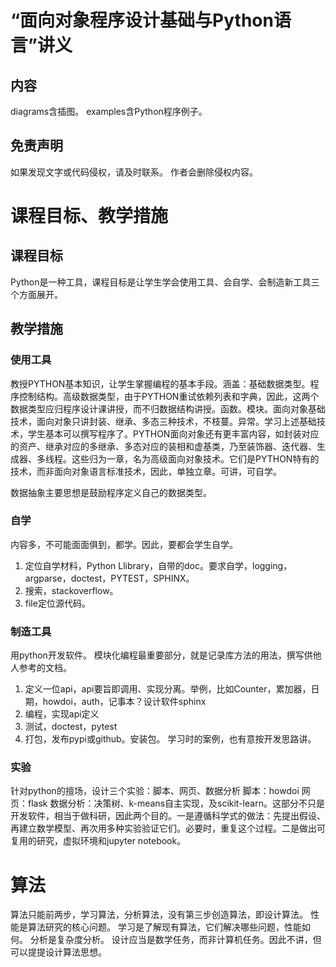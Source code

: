 # “面向对象程序设计基础与Python语言”讲义

## 内容
diagrams含插图。
examples含Python程序例子。

## 免责声明

如果发现文字或代码侵权，请及时联系。
作者会删除侵权内容。

# 课程目标、教学措施
## 课程目标
Python是一种工具，课程目标是让学生学会使用工具、会自学、会制造新工具三个方面展开。
## 教学措施
### 使用工具
教授PYTHON基本知识，让学生掌握编程的基本手段。涵盖：基础数据类型。程序控制结构。高级数据类型，由于PYTHON重试依赖列表和字典，因此，这两个数据类型应归程序设计课讲授，而不归数据结构讲授。函数。模块。面向对象基础技术，面向对象只讲封装、继承、多态三种技术，不枝蔓。异常。学习上述基础技术，学生基本可以撰写程序了。PYTHON面向对象还有更丰富内容，如封装对应的资产、继承对应的多继承、多态对应的装相和虚基类，乃至装饰器、迭代器、生成器、多线程。这些归为一章，名为高级面向对象技术。它们是PYTHON特有的技术，而非面向对象语言标准技术，因此，单独立章。可讲，可自学。

数据抽象主要思想是鼓励程序定义自己的数据类型。

### 自学
内容多，不可能面面俱到，都学。因此，要都会学生自学。
1. 定位自学材料，Python Llibrary，自带的doc。要求自学，logging，argparse，doctest，PYTEST，SPHINX。
2. 搜索，stackoverflow。
3. file定位源代码。

### 制造工具
用python开发软件。
模块化编程最重要部分，就是记录库方法的用法，撰写供他人参考的文档。
1. 定义一位api，api要旨即调用、实现分离。举例，比如Counter，累加器，日期，howdoi，auth，记事本？设计软件sphinx
2. 编程，实现api定义
3. 测试，doctest，pytest
4. 打包，发布pypi或github。安装包。
学习时的案例，也有意按开发思路讲。

### 实验
针对python的擅场，设计三个实验：脚本、网页、数据分析
脚本：howdoi
网页：flask
数据分析：决策树、k-means自主实现，及scikit-learn。这部分不只是开发软件，相当于做科研，因此两个目的。一是遵循科学式的做法：先提出假设、再建立数学模型、再次用多种实验验证它们。必要时，重复这个过程。二是做出可复用的研究，虚拟环境和jupyter notebook。

# 算法
算法只能前两步，学习算法，分析算法，没有第三步创造算法，即设计算法。
性能是算法研究的核心问题。
学习是了解现有算法，它们解决哪些问题，性能如何。
分析是复杂度分析。
设计应当是数学任务，而非计算机任务。因此不讲，但可以提提设计算法思想。